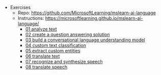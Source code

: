 - Exercises
  - Repo: https://github.com/MicrosoftLearning/mslearn-ai-language
  - Instructions: https://microsoftlearning.github.io/mslearn-ai-language/
    - [01 analyze text](https://microsoftlearning.github.io/mslearn-ai-language/Instructions/Exercises/01-analyze-text.html)
    - [02 create a question answering solution](https://microsoftlearning.github.io/mslearn-ai-language/Instructions/Exercises/02-qna.html)
    - [03 build a conversational language understanding model](https://microsoftlearning.github.io/mslearn-ai-language/Instructions/Exercises/03-language-understanding.html)
    - [04 custom text classification](https://microsoftlearning.github.io/mslearn-ai-language/Instructions/Exercises/04-text-classification.html)
    - [05 extract custom entities](https://microsoftlearning.github.io/mslearn-ai-language/Instructions/Exercises/05-extract-custom-entities.html)
    - [06 translate text](https://microsoftlearning.github.io/mslearn-ai-language/Instructions/Exercises/06-translate-text.html)
    - [07 recognize and synthesize speech](https://microsoftlearning.github.io/mslearn-ai-language/Instructions/Exercises/07-speech.html)
    - [08 translate speech](https://microsoftlearning.github.io/mslearn-ai-language/Instructions/Exercises/08-translate-speech.html)
